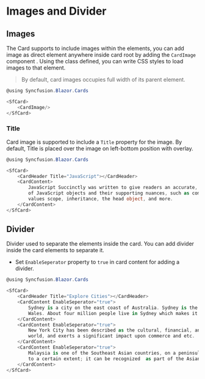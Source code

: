 <!-- markdownlint-disable MD036 -->

# Images and Divider

## Images

The Card supports to include images within the elements, you can add image as direct element anywhere inside card root by adding the `CardImage` component . Using the class defined, you can write CSS styles to load images to that element.

> By default, card images occupies full width of its parent element.

```csharp
@using Syncfusion.Blazor.Cards

<SfCard>
    <CardImage/>
</SfCard>
```

### Title

Card image is supported to include a `Title` property for the image. By default, Title is placed over the image on left-bottom position with overlay.

```csharp
@using Syncfusion.Blazor.Cards

<SfCard>
    <CardHeader Title="JavaScript"></CardHeader>
    <CardContent>
        JavaScript Succinctly was written to give readers an accurate, concise examination
        of JavaScript objects and their supporting nuances, such as complex values, primitive
        values scope, inheritance, the head object, and more.
    </CardContent>
</SfCard>
```

## Divider

Divider used to separate the elements inside the card. You can add divider inside the card elements to separate it.

* Set `EnableSeperator` property to `true` in card content for adding a divider.

```csharp
@using Syncfusion.Blazor.Cards

<SfCard>
    <CardHeader Title="Explore Cities"></CardHeader>
    <CardContent EnableSeperator="true">
        Sydney is a city on the east coast of Australia. Sydney is the capital city of New South
        Wales. About four million people live in Sydney which makes it the biggest cityin Oceania.
    </CardContent>
    <CardContent EnableSeperator="true">
        New York City has been described as the cultural, financial, and media capital of the
        world, and exerts a significant impact upon commerce and etc.
    </CardContent>
    <CardContent EnableSeperator="true">
        Malaysia is one of the Southeast Asian countries, on a peninsula of the Asian continent,
        to a certain extent; it can be recognized  as part of the Asian continent.
    </CardContent>
</SfCard>

```